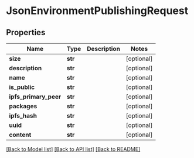 # JsonEnvironmentPublishingRequest


## Properties
Name | Type | Description | Notes
------------ | ------------- | ------------- | -------------
**size** | **str** |  | [optional] 
**description** | **str** |  | [optional] 
**name** | **str** |  | [optional] 
**is_public** | **str** |  | [optional] 
**ipfs_primary_peer** | **str** |  | [optional] 
**packages** | **str** |  | [optional] 
**ipfs_hash** | **str** |  | [optional] 
**uuid** | **str** |  | [optional] 
**content** | **str** |  | [optional] 

[[Back to Model list]](../README.md#documentation-for-models) [[Back to API list]](../README.md#documentation-for-api-endpoints) [[Back to README]](../README.md)


